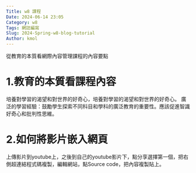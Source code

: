 ```yaml
---
Title: w8 課程
Date: 2024-06-14 23:05
Category: w8
Tags: 網誌編寫
Slug: 2024-Spring-w8-blog-tutorial
Author: kmol
---
```


從教育的本質看網際內容管理課程的內容要點

<!-- PELICAN_END_SUMMARY -->

# 1.教育的本質看課程內容
培養對學習的渴望和對世界的好奇心，培養對學習的渴望和對世界的好奇心。
廣泛的學習經驗：鼓勵學生探索不同科目和學科的廣泛教育的重要性。應該促進智識好奇心和批判性思維。

# 2.如何將影片嵌入網頁
上傳影片到youtube上，之後到自己的youtube影片下，點分享選擇第一個，把右側超連結程式碼複製，編輯網站，點Source code，把內容複製貼上。